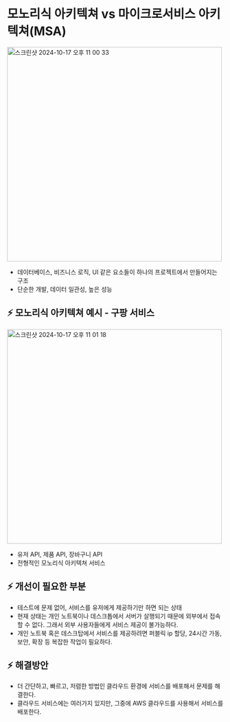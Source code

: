 # 모노리식 아키텍쳐 vs 마이크로서비스 아키텍쳐(MSA)

<img width="500" alt="스크린샷 2024-10-17 오후 11 00 33" src="https://github.com/user-attachments/assets/515964d2-8304-4cea-b254-5c5548e163b7">

- 데이터베이스, 비즈니스 로직, UI 같은 요소들이 하나의 프로젝트에서 만들어지는 구조
- 단순한 개발, 데이터 일관성, 높은 성능

## ⚡️ 모노리식 아키텍쳐 예시 - 구팡 서비스
<img width="500" alt="스크린샷 2024-10-17 오후 11 01 18" src="https://github.com/user-attachments/assets/7aaa7bc3-4cc6-46c0-9966-cf501c3b3af1">

- 유저 API, 제품 API, 장바구니 API
- 전형적인 모노리식 아키텍쳐 서비스

## ⚡️ 개선이 필요한 부분
- 테스트에 문제 없어, 서비스를 유저에게 제공하기만 하면 되는 상태
- 현재 상태는 개인 노트북이나 데스크톱에서 서버가 살행되기 때문에 외부에서 접속할 수 없다. 그래서 외부 사용자들에게 서비스 제공이 불가능하다.
- 개인 노트북 혹은 데스크탑에서 서비스를 제공하려면 퍼블릭 ip 할당, 24시간 가동, 보안, 확장 등 복잡한 작업이 필요하다.

## ⚡️ 해결방안

- 더 간단하고, 빠르고, 저렴한 방법인 클라우드 환경에 서비스를 배포해서 문제를 해결한다.
- 클라우드 서비스에는 여러가지 있지만, 그중에 AWS 클라우드를 사용해서 서비스를 배포한다.
